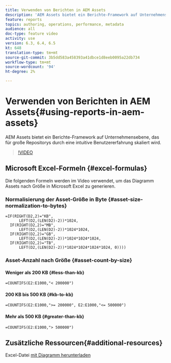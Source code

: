 ```yaml
---
title: Verwenden von Berichten in AEM Assets
description: 'AEM Assets bietet ein Berichte-Framework auf Unternehmensebene, das für große Repositorys durch eine intuitive Benutzererfahrung skaliert wird. '
feature: reports
topics: authoring, operations, performance, metadata
audience: all
doc-type: feature video
activity: use
version: 6.3, 6.4, 6.5
kt: 648
translation-type: tm+mt
source-git-commit: 3b5dd583a458393a41dbce1d8eeb0095a22db734
workflow-type: tm+mt
source-wordcount: '94'
ht-degree: 2%

---
```



# Verwenden von Berichten in AEM Assets{#using-reports-in-aem-assets}

AEM Assets bietet ein Berichte-Framework auf Unternehmensebene, das für große Repositorys durch eine intuitive Benutzererfahrung skaliert wird.

>[!VIDEO](https://video.tv.adobe.com/v/22140/?quality=12&learn=on)

## Microsoft Excel-Formeln {#excel-formulas}

Die folgenden Formeln werden im Video verwendet, um das Diagramm Assets nach Größe in Microsoft Excel zu generieren.

### Normalisierung der Asset-Größe in Byte {#asset-size-normalization-to-bytes}

```
=IF(RIGHT(D2,2)="KB",
      LEFT(D2,(LEN(D2)-2))*1024,
  IF(RIGHT(D2,2)="MB",
      LEFT(D2,(LEN(D2)-2))*1024*1024,
  IF(RIGHT(D2,2)="GB",
      LEFT(D2,(LEN(D2)-2))*1024*1024*1024,
  IF(RIGHT(D2,2)="TB",
      LEFT(D2,(LEN(D2)-2))*1024*1024*1024*1024, 0))))
```

### Asset-Anzahl nach Größe {#asset-count-by-size}

#### Weniger als 200 KB {#less-than-kb}

```
=COUNTIFS(E2:E1000,"< 200000")
```

#### 200 KB bis 500 KB {#kb-to-kb}

```
=COUNTIFS(E2:E1000,">= 200000", E2:E1000,"<= 500000")
```

#### Mehr als 500 KB {#greater-than-kb}

```
=COUNTIFS(E2:E1000,"> 500000")
```

## Zusätzliche Ressourcen{#additional-resources}

Excel-Datei [mit Diagramm herunterladen](./assets/asset-reports/all-assets.xlsx)

